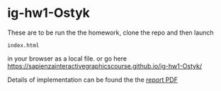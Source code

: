 # ig-hw1-Ostyk


These are to be run the the homework, clone the repo and then launch
```
index.html
```
in your browser as a local file.
or go here https://sapienzainteractivegraphicscourse.github.io/ig-hw1-Ostyk/

Details of implementation can be found the the [report PDF](report.pdf)
